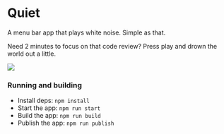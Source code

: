 # Quiet

A menu bar app that plays white noise. Simple as that.

Need 2 minutes to focus on that code review? Press play and drown the world out a little.

![](https://user-images.githubusercontent.com/1211440/51442641-bf535780-1cd6-11e9-84b5-5c8b9851b6bc.png)

### Running and building

- Install deps: `npm install`
- Start the app: `npm run start`
- Build the app: `npm run build`
- Publish the app: `npm run publish`
